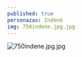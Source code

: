```yaml
---
published: true
personazas: Indėnė
img: 750indene.jpg.jpg
---
```

![750indene.jpg.jpg]({{site.baseurl}}/img/personazai/750indene.jpg.jpg)
